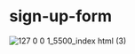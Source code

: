 # sign-up-form
![127 0 0 1_5500_index html (3)](https://github.com/user-attachments/assets/3594c5c5-c812-417c-b14c-9721c796b014)
